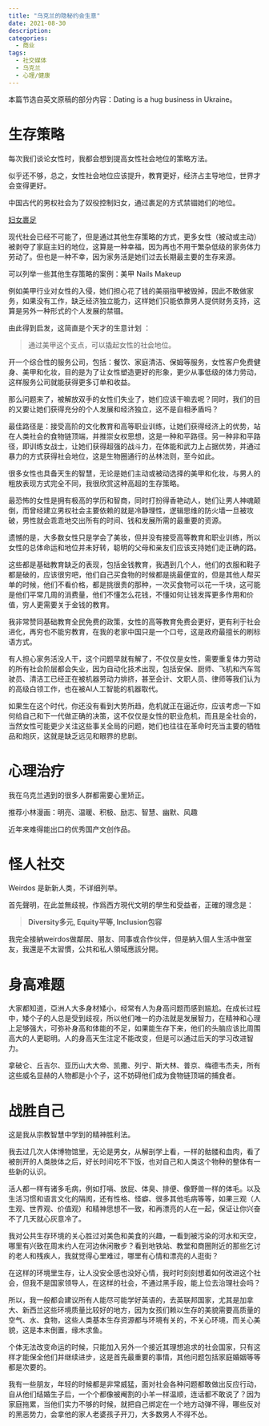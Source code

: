 ```yaml
---
title: "乌克兰的隐秘约会生意"
date: 2021-08-30
description: 
categories:
  - 商业
tags:
  - 社交媒体
  - 乌克兰
  - 心理/健康
---
```



本篇节选自英文原稿的部分内容：Dating is a hug business in Ukraine。


# 生存策略

每次我们谈论女性时，我都会想到提高女性社会地位的策略方法。

似乎还不够，总之，女性社会地位应该提升，教育更好，经济占主导地位，世界才会变得更好。

中国古代的男权社会为了奴役控制妇女，通过裹足的方式禁锢她们的地位。

[妇女裹足](https://en.wikipedia.org/wiki/Foot_binding)

现代社会已经不可能了，但是通过其他生存策略的方式，更多女性（被动或主动）被剥夺了家庭主妇的地位，这算是一种幸福，因为再也不用干繁杂低级的家务体力劳动了。但也是一种不幸，因为家务活是她们过去长期最主要的生存来源。

可以列举一些其他生存策略的案例：美甲 Nails Makeup

例如美甲行业对女性的入侵，她们担心花了钱的美丽指甲被毁掉，因此不敢做家务，如果没有工作，缺乏经济独立能力，这样她们只能依靠男人提供财务支持，这算是另外一种形式的个人发展的禁锢。

由此得到启发，这简直是个天才的生意计划 ：

> 通过美甲这个支点，可以撬起女性的社会地位。

开一个综合性的服务公司，包括：餐饮、家庭清洁、保姆等服务，女性客户免费健身、美甲和化妆，目的是为了让女性塑造更好的形象，更少从事低级的体力劳动，这样服务公司就能获得更多订单和收益。

那么问题来了，被解放双手的女性们失业了，她们应该干嘛去呢？同时，我们的目的又要让她们获得充分的个人发展和经济独立，这不是自相矛盾吗？

最佳路径是：接受高阶的文化教育和高等职业训练，让她们获得经济上的优势，站在人类社会的食物链顶端，并推崇女权思想，这是一种和平路径。另一种非和平路径，即训练女战士，让她们获得超强的战斗力，在体能和武力上占据优势，并通过暴力的方式获得社会地位，这是生物圈通行的丛林法则，至今如此。

很多女性也具备天生的智慧，无论是她们主动或被动选择的美甲和化妆，与男人的粗放表现方式完全不同，我很欣赏这种高超的生存策略。

最恐怖的女性是拥有极高的学历和智商，同时打扮得香艳动人，她们让男人神魂颠倒，而曾经建立男权社会主要依赖的就是冷静理性，逻辑思维的防火墙一旦被攻破，男性就会乖乖地交出所有的时间、钱和发展所需的最重要的资源。

遗憾的是，大多数女性只是学会了美妆，但并没有接受高等教育和职业训练，所以女性的总体命运和地位并未好转，聪明的父母和亲友们应该支持她们走正确的路。

这些都是基础教育缺乏的表现，包括金钱教育，我遇到几个人，他们的衣服和鞋子都是破的，应该很穷吧，他们自己买食物的时候都是挑最便宜的，但是其他人帮买单的时候，他们不看价格，都是挑很贵的那种，一次买食物可以花一千块，这可能是他们平常几周的消费量，他们不懂怎么花钱，不懂如何让钱发挥更多作用和价值，穷人更需要关于金钱的教育。

我非常赞同基础教育全民免费的政策，女性的高等教育免费会更好，更有利于社会进化，再穷也不能穷教育，在我的老家中国只是一个口号，这是政府最擅长的刷标语方式。

有人担心家务活没人干，这个问题早就有解了，不仅仅是女性，需要重复体力劳动的所有社会阶层都会失业，因为自动化技术出现，包括安保、厨师、飞机和汽车驾驶员、清洁工已经正在被机器劳动力排挤，甚至会计、文职人员、律师等我们认为的高级白领工作，也在被AI人工智能的机器取代。

如果生在这个时代，你还没有看到大势所趋，危机就正在逼近你，应该考虑一下如何给自己和下一代做正确的决策，这不仅仅是女性的职业危机，而且是全社会的，当然女性可能更少关注这些事关全局的问题，她们也往往在革命时充当主要的牺牲品和炮灰，这就是缺乏远见和眼界的悲剧。

# 心理治疗

我在乌克兰遇到的很多人群都需要心里矫正。

推荐小林漫画：明亮、温暖、积极、励志、智慧、幽默、风趣

近年来难得能出口的优秀国产文创作品。

# 怪人社交

Weirdos 是新新人类，不详细列举。

首先聲明，在此並無歧視，作爲西方現代文明的學生和受益者，正確的理念是：

> **Diversity多元, Equity平等, Inclusion包容**

我完全接納weirdos做鄰居、朋友、同事或合作伙伴，但是納入個人生活中做室友，我還是不太習慣，公共和私人領域應該分開。

# 身高难题

大家都知道，亞洲人大多身材矮小，经常有人为身高问题而感到尴尬。在成长过程中，矮个子的人总是受到歧视，所以他们唯一的办法就是发展智力，在精神和心理上足够强大，可弥补身高和体能的不足，如果能生存下来，他们的头脑应该比周围高大的人更聪明。人的身高天生注定不能改变，但是可以通过后天的学习改进智力。

拿破仑、丘吉尔、亚历山大大帝、凯撒、列宁、斯大林、普京、梅德韦杰夫，所有这些威名显赫的人物都是小个子，这不妨碍他们成为食物链顶端的捕食者。

# 战胜自己

这是我从宗教智慧中学到的精神胜利法。

我去过几次人体博物馆里，无论是男女，从解剖学上看，一样的骷髅和血肉，看了被剖开的人类肢体之后，好长时间吃不下饭，也对自己和人类这个物种的整体有一些新的认识。

活人都一样有诸多毛病，例如打嗝、放屁、体臭、排便、像野兽一样的体毛。以及生活习惯和语言文化的隔阂，还有性格、怪癖、很多其他毛病等等，如果三观（人生观、世界观、价值观）和精神思想不一致，和再漂亮的人在一起，保证让你兴奋不了几天就心灰意冷了。

我对公共生存环境的关心胜过对美色和美食的兴趣，一看到被污染的河水和天空，哪里有兴致在周末约人在河边休闲散步？看到地铁站、教堂和商圈附近的那些乞讨的老人和残疾人，我就觉得心里难过，哪里有心情和漂亮的人逛街？

在这样的环境里生存，让人没安全感也没好心情，我时时刻刻想着如何改进这个社会，但我不是国家领导人，在这样的社会，不通过黑手段，能上位去治理社会吗？

所以，我一般都会建议所有人能尽可能学好英语的，去英联邦国家，尤其是加拿大、新西兰这些环境质量比较好的地方，因为女孩们赖以生存的美貌需要高质量的空气、水、食物，这些人类基本生存资源都与环境有关的，不关心环境，而关心美貌，这是本末倒置，缘木求鱼。

个体无法改变命运的时候，只能加入另外一个接近其理想追求的社会国家，只有这样才能保全他们并继续进步，这是首先最重要的事情，其他问题包括家庭婚姻等等都是次要的。

我有一些朋友，年轻的时候都是非常威猛，面对社会各种问题都敢做出反应行动，自从他们结婚生子后，一个个都像被阉割的小羊一样温顺，连话都不敢说了？因为家庭拖累，当他们实力不够的时候，就把自己绑定在一个地方动弹不得，哪些反对的黑恶势力，会拿他的家人老婆孩子开刀，大多数男人不得不怂。

